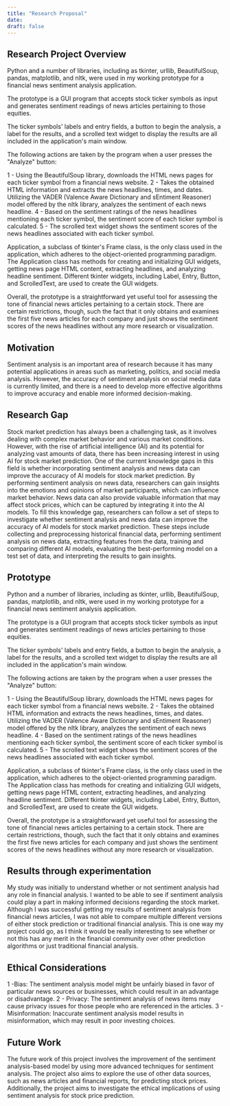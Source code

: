 ```yaml
---
title: "Research Proposal"
date:
draft: false
---
```



## Research Project Overview
Python and a number of libraries, including as tkinter, urllib, BeautifulSoup, pandas, matplotlib, and nltk, were used in my working prototype for a financial news sentiment analysis application.

The prototype is a GUI program that accepts stock ticker symbols as input and generates sentiment readings of news articles pertaining to those equities.

The ticker symbols' labels and entry fields, a button to begin the analysis, a label for the results, and a scrolled text widget to display the results are all included in the application's main window.

The following actions are taken by the program when a user presses the "Analyze" button:

1 - Using the BeautifulSoup library, downloads the HTML news pages for each ticker symbol from a financial news website.
2 - Takes the obtained HTML information and extracts the news headlines, times, and dates.
Utilizing the VADER (Valence Aware Dictionary and sEntiment Reasoner) model offered by the nltk library, analyzes the sentiment of each news headline.
4 - Based on the sentiment ratings of the news headlines mentioning each ticker symbol, the sentiment score of each ticker symbol is calculated.
5 - The scrolled text widget shows the sentiment scores of the news headlines associated with each ticker symbol.

Application, a subclass of tkinter's Frame class, is the only class used in the application, which adheres to the object-oriented programming paradigm. The Application class has methods for creating and initializing GUI widgets, getting news page HTML content, extracting headlines, and analyzing headline sentiment. Different tkinter widgets, including Label, Entry, Button, and ScrolledText, are used to create the GUI widgets.

Overall, the prototype is a straightforward yet useful tool for assessing the tone of financial news articles pertaining to a certain stock. There are certain restrictions, though, such the fact that it only obtains and examines the first five news articles for each company and just shows the sentiment scores of the news headlines without any more research or visualization.

## Motivation

Sentiment analysis is an important area of research because it has many potential applications in areas such as marketing, politics, and social media analysis. However, the accuracy of sentiment analysis on social media data is currently limited, and there is a need to develop more effective algorithms to improve accuracy and enable more informed decision-making.

## Research Gap

Stock market prediction has always been a challenging task, as it involves dealing with complex market behavior and various market conditions. However, with the rise of artificial intelligence (AI) and its potential for analyzing vast amounts of data, there has been increasing interest in using AI for stock market prediction. One of the current knowledge gaps in this field is whether incorporating sentiment analysis and news data can improve the accuracy of AI models for stock market prediction. By performing sentiment analysis on news data, researchers can gain insights into the emotions and opinions of market participants, which can influence market behavior. News data can also provide valuable information that may affect stock prices, which can be captured by integrating it into the AI models. To fill this knowledge gap, researchers can follow a set of steps to investigate whether sentiment analysis and news data can improve the accuracy of AI models for stock market prediction. These steps include collecting and preprocessing historical financial data, performing sentiment analysis on news data, extracting features from the data, training and comparing different AI models, evaluating the best-performing model on a test set of data, and interpreting the results to gain insights.

## Prototype
Python and a number of libraries, including as tkinter, urllib, BeautifulSoup, pandas, matplotlib, and nltk, were used in my working prototype for a financial news sentiment analysis application.

The prototype is a GUI program that accepts stock ticker symbols as input and generates sentiment readings of news articles pertaining to those equities.

The ticker symbols' labels and entry fields, a button to begin the analysis, a label for the results, and a scrolled text widget to display the results are all included in the application's main window.

The following actions are taken by the program when a user presses the "Analyze" button:

1 - Using the BeautifulSoup library, downloads the HTML news pages for each ticker symbol from a financial news website.
2 - Takes the obtained HTML information and extracts the news headlines, times, and dates.
Utilizing the VADER (Valence Aware Dictionary and sEntiment Reasoner) model offered by the nltk library, analyzes the sentiment of each news headline.
4 - Based on the sentiment ratings of the news headlines mentioning each ticker symbol, the sentiment score of each ticker symbol is calculated.
5 - The scrolled text widget shows the sentiment scores of the news headlines associated with each ticker symbol.

Application, a subclass of tkinter's Frame class, is the only class used in the application, which adheres to the object-oriented programming paradigm. The Application class has methods for creating and initializing GUI widgets, getting news page HTML content, extracting headlines, and analyzing headline sentiment. Different tkinter widgets, including Label, Entry, Button, and ScrolledText, are used to create the GUI widgets.

Overall, the prototype is a straightforward yet useful tool for assessing the tone of financial news articles pertaining to a certain stock. There are certain restrictions, though, such the fact that it only obtains and examines the first five news articles for each company and just shows the sentiment scores of the news headlines without any more research or visualization.

## Results through experimentation

My study was initially to understand whether or not sentiment analysis had any role in financial analysis. I wanted to be able to see if sentiment analysis could play a part in making informed decisions regarding the stock market. Although I was successful getting my results of sentiment analysis from financial news articles, I was not able to compare multiple different versions of either stock prediction or traditional financial analysis. This is one way my project could go, as I think it would be really interesting to see whether or not this has any merit in the financial community over other prediction algorithms or just traditional financial analysis.

## Ethical Considerations

1 -Bias: The sentiment analysis model might be unfairly biased in favor of particular news sources or businesses, which could result in an advantage or disadvantage.
2 - Privacy: The sentiment analysis of news items may cause privacy issues for those people who are referenced in the articles.
3 - Misinformation: Inaccurate sentiment analysis model results in misinformation, which may result in poor investing choices.

## Future Work

The future work of this project involves the improvement of the sentiment analysis-based model by using more advanced techniques for sentiment analysis. The project also aims to explore the use of other data sources, such as news articles and financial reports, for predicting stock prices. Additionally, the project aims to investigate the ethical implications of using sentiment analysis for stock price prediction.